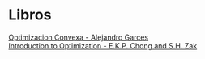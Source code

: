 

# Libros
[Optimizacion Convexa - Alejandro Garces](https://repositorio.utp.edu.co/bitstreams/4c8af0a3-0988-450c-9618-0bb9d8a04a27/download) <br>
[Introduction to Optimization - E.K.P. Chong and S.H. Zak](http://www.lewissoft.com/pdf/INTRO_OPT.pdf)
